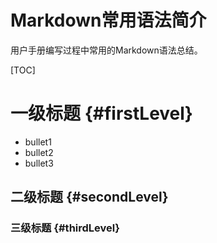 # Markdown常用语法简介

用户手册编写过程中常用的Markdown语法总结。

[TOC]

# 一级标题 {#firstLevel}

+ bullet1
+ bullet2
+ bullet3

## 二级标题 {#secondLevel}

### 三级标题 {#thirdLevel}